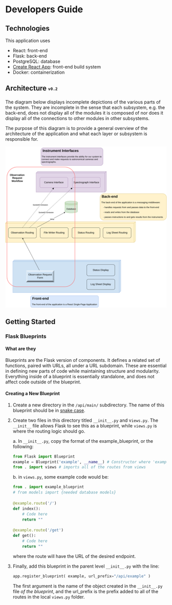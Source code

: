# Developers Guide
## Technologies
This application uses
- React: front-end
- Flask: back-end
- PostgreSQL: database
- [Create React App](https://create-react-app.dev): front-end build system
- Docker: containerization

## Architecture <sub><sup>`v0.2`</sup></sub>

The diagram below displays incomplete depictions of the various parts of the system. They are incomplete in the sense that each subsystem, e.g. the back-end, does not display all of the modules it is composed of nor does it display all of the connections to other modules in other subsystems.

The purpose of this diagram is to provide a general overview of the architecture of the application and what each layer or subsystem is responsible for.

![](./resources/application_architecture_v02.png)


## Getting Started
### Flask Blueprints
#### What are they
Blueprints are the Flask version of components. It defines a related set of functions, paired with URLs, all under a
URL subdomain. These are essential in defining new parts of code while maintaining structure and modularity. Everything
inside of a blueprint is essentially standalone, and does not affect code outside of the blueprint.

#### Creating a New Blueprint
1. Create a new directory in the `/api/main/` subdirectory. The name of this blueprint should be in [snake case](https://en.wikipedia.org/wiki/Snake_case).

2. Create two files in this directory titled `__init__.py` and v`iews.py`. The `__init__` file allows Flask to see this as a blueprint, while `views.py` is where the routing logic should go.

    a. In `__init__.py`, copy the format of the example_blueprint, or the following:

    ```python
    from Flask import Blueprint
    example = Blueprint('example', __name__) # Constructor where 'example' is the name of the blueprint
    from . import views # imports all of the routes from views
    ```

    b. in `views.py`, some example code would be:

    ```python
    from . import example_blueprint
    # from models import {needed database models}

    @example.route('/')
    def index():
        # Code here
        return ""

    @example.route('/get')
    def get():
        # Code here
        return ""
    ```

    where the route will have the URL of the desired endpoint.

3. Finally, add this blueprint in the parent level `__init__.py` with the line:

    ```python
    app.register_blueprint( example, url_prefix="/api/example" )
    ```

    The first argument is the name of the object created in the `__init__.py` file *of the blueprint*, and the url_prefix is the prefix added to all of the routes in the local `views.py` folder.
